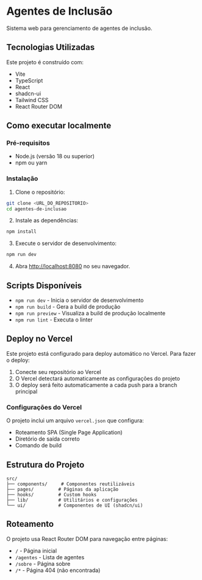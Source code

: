 # Agentes de Inclusão

Sistema web para gerenciamento de agentes de inclusão.

## Tecnologias Utilizadas

Este projeto é construído com:

- Vite
- TypeScript
- React
- shadcn-ui
- Tailwind CSS
- React Router DOM

## Como executar localmente

### Pré-requisitos

- Node.js (versão 18 ou superior)
- npm ou yarn

### Instalação

1. Clone o repositório:
```bash
git clone <URL_DO_REPOSITORIO>
cd agentes-de-inclusao
```

2. Instale as dependências:
```bash
npm install
```

3. Execute o servidor de desenvolvimento:
```bash
npm run dev
```

4. Abra [http://localhost:8080](http://localhost:8080) no seu navegador.

## Scripts Disponíveis

- `npm run dev` - Inicia o servidor de desenvolvimento
- `npm run build` - Gera a build de produção
- `npm run preview` - Visualiza a build de produção localmente
- `npm run lint` - Executa o linter

## Deploy no Vercel

Este projeto está configurado para deploy automático no Vercel. Para fazer o deploy:

1. Conecte seu repositório ao Vercel
2. O Vercel detectará automaticamente as configurações do projeto
3. O deploy será feito automaticamente a cada push para a branch principal

### Configurações do Vercel

O projeto inclui um arquivo `vercel.json` que configura:
- Roteamento SPA (Single Page Application)
- Diretório de saída correto
- Comando de build

## Estrutura do Projeto

```
src/
├── components/     # Componentes reutilizáveis
├── pages/         # Páginas da aplicação
├── hooks/         # Custom hooks
├── lib/           # Utilitários e configurações
└── ui/            # Componentes de UI (shadcn/ui)
```

## Roteamento

O projeto usa React Router DOM para navegação entre páginas:
- `/` - Página inicial
- `/agentes` - Lista de agentes
- `/sobre` - Página sobre
- `/*` - Página 404 (não encontrada)
